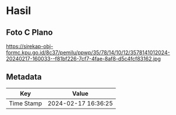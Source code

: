 # Hasil

## Foto C Plano

https://sirekap-obj-formc.kpu.go.id/8c37/pemilu/ppwp/35/78/14/10/12/3578141012024-20240217-160033--f81bf226-7cf7-4fae-8af8-d5c4fcf83162.jpg


## Metadata

| Key        | Value               |
| ---------- | ------------------- |
| Time Stamp | 2024-02-17 16:36:25 |



